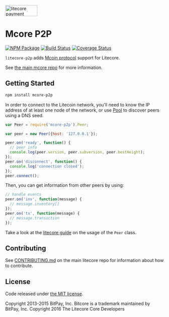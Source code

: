 <img src="http://bitcore.io/css/images/bitcore-p2p.svg" alt="litecore payment protocol" height="35" width="102">

Mcore P2P
=======

[![NPM Package](https://img.shields.io/npm/v/litecore-p2p.svg?style=flat-square)](https://www.npmjs.org/package/litecore-p2p)
[![Build Status](https://img.shields.io/travis/litecoin-project/litecore-p2p.svg?branch=master&style=flat-square)](https://travis-ci.org/litecoin-project/litecore-p2p)
[![Coverage Status](https://img.shields.io/coveralls/litecoin-project/litecore-p2p.svg?style=flat-square)](https://coveralls.io/r/litecoin-project/litecore-p2p?branch=master)

`litecore-p2p` adds [Mcoin protocol](https://en.bitcoin.it/wiki/Protocol_documentation) support for Litecore.

See [the main mcore repo](https://github.com/mcoinproject/mcore) for more information.

## Getting Started

```sh
npm install mcore-p2p
```
In order to connect to the Litecoin network, you'll need to know the IP address of at least one node of the network, or use [Pool](/docs/pool.md) to discover peers using a DNS seed.

```javascript
var Peer = require('mcore-p2p').Peer;

var peer = new Peer({host: '127.0.0.1'});

peer.on('ready', function() {
  // peer info
  console.log(peer.version, peer.subversion, peer.bestHeight);
});
peer.on('disconnect', function() {
  console.log('connection closed');
});
peer.connect();
```

Then, you can get information from other peers by using:

```javascript
// handle events
peer.on('inv', function(message) {
  // message.inventory[]
});
peer.on('tx', function(message) {
  // message.transaction
});
```

Take a look at the [litecore guide](http://litecore.io/guide/peer.html) on the usage of the `Peer` class.

## Contributing

See [CONTRIBUTING.md](https://github.com/litecoin-project/litecore/blob/master/CONTRIBUTING.md) on the main litecore repo for information about how to contribute.

## License

Code released under [the MIT license](https://github.com/litecoin-project/litecore/blob/master/LICENSE).

Copyright 2013-2015 BitPay, Inc. Bitcore is a trademark maintained by BitPay, Inc.
Copyright 2016 The Litecore Core Developers

